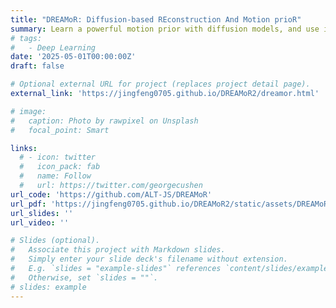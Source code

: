 ```yaml
---
title: "DREAMoR: Diffusion-based REconstruction And Motion prioR"
summary: Learn a powerful motion prior with diffusion models, and use it to denoise, restore, and imagine better motion!
# tags:
#   - Deep Learning
date: '2025-05-01T00:00:00Z'
draft: false

# Optional external URL for project (replaces project detail page).
external_link: 'https://jingfeng0705.github.io/DREAMoR2/dreamor.html'

# image:
#   caption: Photo by rawpixel on Unsplash
#   focal_point: Smart

links:
  # - icon: twitter
  #   icon_pack: fab
  #   name: Follow
  #   url: https://twitter.com/georgecushen
url_code: 'https://github.com/ALT-JS/DREAMoR'
url_pdf: 'https://jingfeng0705.github.io/DREAMoR2/static/assets/DREAMoR.pdf'
url_slides: ''
url_video: ''

# Slides (optional).
#   Associate this project with Markdown slides.
#   Simply enter your slide deck's filename without extension.
#   E.g. `slides = "example-slides"` references `content/slides/example-slides.md`.
#   Otherwise, set `slides = ""`.
# slides: example
---
```

